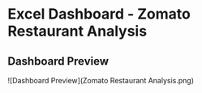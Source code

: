 # Excel Dashboard - Zomato Restaurant Analysis

## Dashboard Preview
![Dashboard Preview](Zomato Restaurant Analysis.png)
